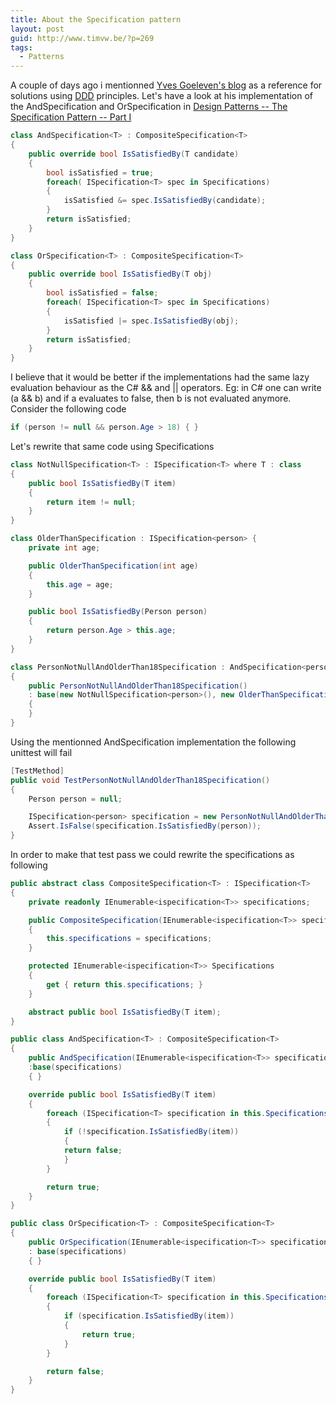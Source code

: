 ```yaml
---
title: About the Specification pattern
layout: post
guid: http://www.timvw.be/?p=269
tags:
  - Patterns
---
```

A couple of days ago i mentionned [Yves Goeleven's blog](http://www.goeleven.com) as a reference for solutions using [DDD](http://en.wikipedia.org/wiki/Domain-driven_design) principles. Let's have a look at his implementation of the AndSpecification and OrSpecification in [Design Patterns -- The Specification Pattern -- Part I](http://www.goeleven.com/blog/entryDetail.aspx?entry=57)

```csharp
class AndSpecification<T> : CompositeSpecification<T>
{
	public override bool IsSatisfiedBy(T candidate)
	{
		bool isSatisfied = true;
		foreach( ISpecification<T> spec in Specifications)
		{
			isSatisfied &= spec.IsSatisfiedBy(candidate);
		}
		return isSatisfied;
	}
}

class OrSpecification<T> : CompositeSpecification<T>
{
	public override bool IsSatisfiedBy(T obj)
	{
		bool isSatisfied = false;
		foreach( ISpecification<T> spec in Specifications)
		{
			isSatisfied |= spec.IsSatisfiedBy(obj);
		}
		return isSatisfied;
	}
}
```

I believe that it would be better if the implementations had the same lazy evaluation behaviour as the C# && and || operators. Eg: in C# one can write (a && b) and if a evaluates to false, then b is not evaluated anymore. Consider the following code

```csharp
if (person != null && person.Age > 18) { }
```

Let's rewrite that same code using Specifications

```csharp
class NotNullSpecification<T> : ISpecification<T> where T : class
{
	public bool IsSatisfiedBy(T item)
	{
		return item != null;
	}
}

class OlderThanSpecification : ISpecification<person> {
	private int age;

	public OlderThanSpecification(int age)
	{
		this.age = age;
	}

	public bool IsSatisfiedBy(Person person)
	{
		return person.Age > this.age;
	}
}

class PersonNotNullAndOlderThan18Specification : AndSpecification<person> 
{
	public PersonNotNullAndOlderThan18Specification()
	: base(new NotNullSpecification<person>(), new OlderThanSpecification(18))
	{
	}
}
```

Using the mentionned AndSpecification implementation the following unittest will fail

```csharp
[TestMethod]
public void TestPersonNotNullAndOlderThan18Specification()
{
	Person person = null;

	ISpecification<person> specification = new PersonNotNullAndOlderThan18Specifictation();
	Assert.IsFalse(specification.IsSatisfiedBy(person));
}
```

In order to make that test pass we could rewrite the specifications as following

```csharp
public abstract class CompositeSpecification<T> : ISpecification<T>
{
	private readonly IEnumerable<ispecification<T>> specifications;

	public CompositeSpecification(IEnumerable<ispecification<T>> specifications)
	{
		this.specifications = specifications;
	}

	protected IEnumerable<ispecification<T>> Specifications
	{
		get { return this.specifications; }
	}

	abstract public bool IsSatisfiedBy(T item);
}

public class AndSpecification<T> : CompositeSpecification<T>
{
	public AndSpecification(IEnumerable<ispecification<T>> specifications)
	:base(specifications)
	{ }

	override public bool IsSatisfiedBy(T item)
	{
		foreach (ISpecification<T> specification in this.Specifications)
		{
			if (!specification.IsSatisfiedBy(item))
			{
			return false;
			}
		}

		return true;
	}
}

public class OrSpecification<T> : CompositeSpecification<T>
{
	public OrSpecification(IEnumerable<ispecification<T>> specifications)
	: base(specifications)
	{ }

	override public bool IsSatisfiedBy(T item)
	{
		foreach (ISpecification<T> specification in this.Specifications)
		{
			if (specification.IsSatisfiedBy(item))
			{
				return true;
			}
		}

		return false;
	}
}
```
